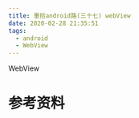 ```yaml
---
title: 重拾android路(三十七) webView
date: 2020-02-28 21:35:51
tags:
  - android
  - WebView
---
```


WebView

<!--more-->

# 参考资料